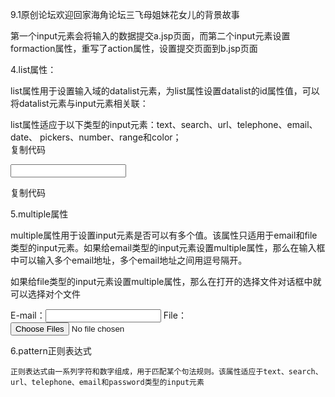 9.1原创论坛欢迎回家海角论坛三飞母姐妹花女儿的背景故事

第一个input元素会将输入的数据提交a.jsp页面，而第二个input元素设置formaction属性，重写了action属性，设置提交页面到b.jsp页面

4.list属性：

   list属性用于设置输入域的datalist元素，为list属性设置datalist的id属性值，可以将datalist元素与input元素相关联：

   list属性适应于以下类型的input元素：text、search、url、telephone、email、date、 pickers、number、range和color；   
复制代码

<!doctype html>
<html>
<head>
<meta charset="utf-8">
<title>6.2.1</title>
</head>
<body>
<input type="url" list="url_list" name="myUrl" />
<datalist id="url_list">
  <option label="Microsoft" value="http://www.microsoft.com" />
  <option label="Google" value="http://www.google.com" />
  <option label="百度" value="http://www.baidu.com" />
</datalist>
</body>
</html>

复制代码

5.multiple属性

   multiple属性用于设置input元素是否可以有多个值。该属性只适用于email和file类型的input元素。如果给email类型的input元素设置multiple属性，那么在输入框中可以输入多个email地址，多个email地址之间用逗号隔开。

如果给file类型的input元素设置multiple属性，那么在打开的选择文件对话框中就可以选择对个文件

E-mail：<input type="email" name="myEmail" multiple />
File：<input type="file" name="myFile" multiple />

6.pattern正则表达式

    正则表达式由一系列字符和数字组成，用于匹配某个句法规则。该属性适应于text、search、url、telephone、email和password类型的input元素

